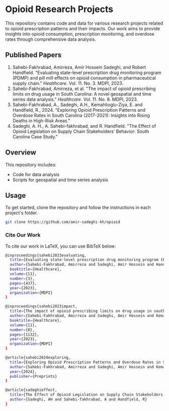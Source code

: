 # Opioid Research Projects

This repository contains code and data for various research projects related to opioid prescription patterns and their impacts. Our work aims to provide insights into opioid consumption, prescription monitoring, and overdose rates through comprehensive data analysis.

## Published Papers

1. Sahebi-Fakhrabad, Amirreza, Amir Hossein Sadeghi, and Robert Handfield. "Evaluating state-level prescription drug monitoring program (PDMP) and pill mill effects on opioid consumption in pharmaceutical supply chain." *Healthcare*. Vol. 11. No. 3. MDPI, 2023.
2. Sahebi-Fakhrabad, Amirreza, et al. "The impact of opioid prescribing limits on drug usage in South Carolina: A novel geospatial and time series data analysis." *Healthcare*. Vol. 11. No. 8. MDPI, 2023.
3. Sahebi-Fakhrabad, A., Sadeghi, A.H., Kemahlioglu-Ziya, E. and Handfield, R., 2024. "Exploring Opioid Prescription Patterns and Overdose Rates in South Carolina (2017-2021): Insights into Rising Deaths in High-Risk Areas."
4. Sadeghi, A. H., A. Sahebi-fakhrabad, and R. Handfield. "The Effect of Opioid Legislation on Supply Chain Stakeholders’ Behavior: South Carolina Case Study."

## Overview

This repository includes:
- Code for data analysis
- Scripts for geospatial and time series analysis

## Usage

To get started, clone the repository and follow the instructions in each project's folder.

```bash
git clone https://github.com/amir-sadeghi-kh/opioid
```

### Cite Our Work

To cite our work in LaTeX, you can use BibTeX below:

```bash
@inproceedings{sahebi2023evaluating,
  title={Evaluating state-level prescription drug monitoring program (PDMP) and pill mill effects on opioid consumption in pharmaceutical supply chain},
  author={Sahebi-Fakhrabad, Amirreza and Sadeghi, Amir Hossein and Handfield, Robert},
  booktitle={Healthcare},
  volume={11},
  number={3},
  pages={437},
  year={2023},
  organization={MDPI}
}

@inproceedings{sahebi2023impact,
  title={The impact of opioid prescribing limits on drug usage in south carolina: A novel geospatial and time series data analysis},
  author={Sahebi-Fakhrabad, Amirreza and Sadeghi, Amir Hossein and Kemahlioglu-Ziya, Eda and Handfield, Robert and Tohidi, Hossein and Vasheghani-Farahani, Iman},
  booktitle={Healthcare},
  volume={11},
  number={8},
  pages={1132},
  year={2023},
  organization={MDPI}
}

@article{sahebi2024exploring,
  title={Exploring Opioid Prescription Patterns and Overdose Rates in South Carolina (2017-2021): Insights into Rising Deaths High-Risk Areas},
  author={Sahebi-Fakhrabad, Amirreza and Sadeghi, Amir Hossein and Kemahlioglu-Ziya, Eda and Handfield, Robert},
  year={2024},
  publisher={Preprints}
}

@article{sadeghieffect,
  title={The Effect of Opioid Legislation on Supply Chain Stakeholders’ Behavior: South Carolina Case Study},
  author={Sadeghi, AH and Sahebi-fakhrabad, A and Handfield, R}
}
```
